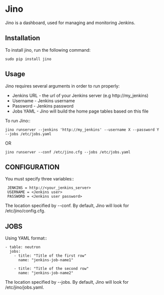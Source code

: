 Jino
====

Jino is a dashboard, used for managing and monitoring Jenkins.

Installation
------------

To install jino, run the following command:

    sudo pip install jino

Usage
-----

Jino requires several arguments in order to run properly:

* Jenkins URL   - the url of your Jenkins server (e.g http://my_jenkins)
* Username      - Jenkins username
* Password      - Jenkins password
* Jobs YAML - Jino will build the home page tables based on this file

To run Jino::

    jino runserver --jenkins 'http://my_jenkins' --username X --password Y --jobs /etc/jobs.yaml

OR

    jino runserver --conf /etc/jino.cfg --jobs /etc/jobs.yaml

CONFIGURATION
-------------

You must specify three variables::

     JENKINS = http://<your_jenkins_server>
     USERNAME = <Jenkins user>
     PASSWORD = <Jenkins user password>

The location specified by --conf. By default, Jino will look for /etc/jino/config.cfg.

JOBS
----

Using YAML format::

    - table: neutron
      jobs:
		- title: "Title of the first row"
		  name: "jenkins-job-name1"

		- title: "Title of the second row"
		  name: "jenkins-job-name2"

The location specified by --jobs. By default, Jino will look for /etc/jino/jobs.yaml.
